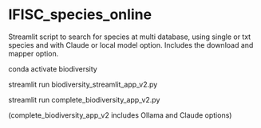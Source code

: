 # IFISC_species_online
Streamlit script to search for species at multi database, using single or txt species and with Claude or local model option. Includes the download and mapper option.


conda activate biodiversity

streamlit run biodiversity_streamlit_app_v2.py

streamlit run complete_biodiversity_app_v2.py 

(complete_biodiversity_app_v2 includes Ollama and Claude options)

